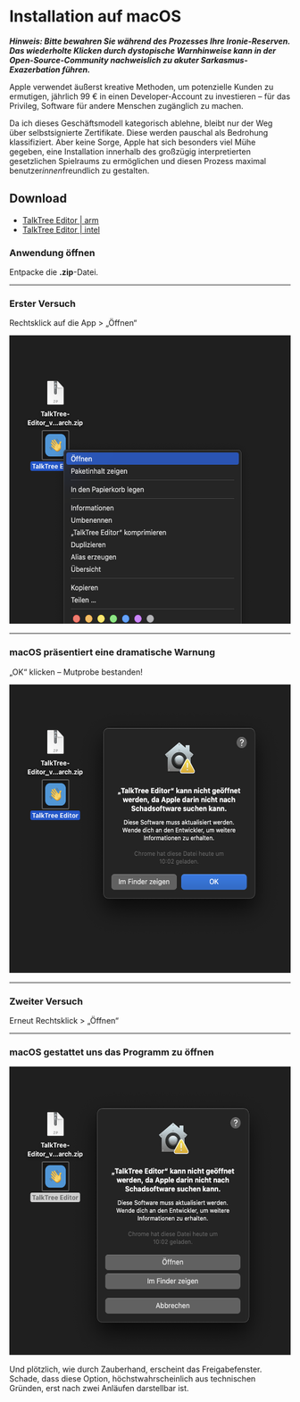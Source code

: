 # Installation auf macOS

**_Hinweis: Bitte bewahren Sie während des Prozesses Ihre Ironie-Reserven. Das wiederholte Klicken durch dystopische Warnhinweise kann in der Open-Source-Community nachweislich zu akuter Sarkasmus-Exazerbation führen._**

Apple verwendet äußerst kreative Methoden, um potenzielle Kunden zu ermutigen, jährlich 99 € in einen Developer-Account zu investieren – für das Privileg, Software für andere Menschen zugänglich zu machen.

Da ich dieses Geschäftsmodell kategorisch ablehne, bleibt nur der Weg über selbstsignierte Zertifikate. Diese werden pauschal als Bedrohung klassifiziert. Aber keine Sorge, Apple hat sich besonders viel Mühe gegeben, eine Installation innerhalb des großzügig interpretierten gesetzlichen Spielraums zu ermöglichen und diesen Prozess maximal benutzer*innen*freundlich zu gestalten.

## Download

- [TalkTree Editor | arm](https://github.com/c-smo/TalkTree-Edit/releases/download/v0.2.1/TalkTree-Editor_v0.2.1_aarch.zip)
- [TalkTree Editor | intel](https://github.com/c-smo/TalkTree-Edit/releases/download/v0.2.1/TalkTree-Editor_v0.2.1_intel.zip)

### Anwendung öffnen

Entpacke die **.zip**-Datei.

---

### Erster Versuch

Rechtsklick auf die App > „Öffnen“

   <img src="./preview_macos_open_1.png" alt="preview_macos_open_1" width="549" height="517">

---

### macOS präsentiert eine dramatische Warnung

„OK“ klicken – Mutprobe bestanden!

   <img src="./preview_macos_open_2.png" alt="preview_macos_open_2" width="549" height="517">

---

### Zweiter Versuch

Erneut Rechtsklick > „Öffnen“

---

### macOS gestattet uns das Programm zu öffnen

<img src="./preview_macos_open_3.png" alt="preview_macos_open_3" width="549" height="517">

Und plötzlich, wie durch Zauberhand, erscheint das Freigabefenster. Schade, dass diese Option, höchstwahrscheinlich aus technischen Gründen, erst nach zwei Anläufen darstellbar ist.
